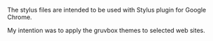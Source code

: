 The stylus files are intended to be used with Stylus plugin for Google Chrome.

My intention was to apply the gruvbox themes to selected web sites.
